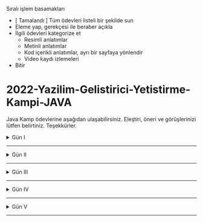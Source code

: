 Sıralı işlem basamakları
* [ Tamalandı ] Tüm ödevleri listeli bir şekilde sun
* Eleme yap, gerekçesi ile beraber açıkla
* İlgili ödevleri kategorize et
  * Resimli anlatımlar
  * Metinli anlatımlar
  * Kod içerikli anlatımlar, ayrı bir sayfaya yönlendir
  * Video kaydı izlemeleri
* Bitir

# 2022-Yazilim-Gelistirici-Yetistirme-Kampi-JAVA
Java Kamp ödevlerine aşağıdan ulaşabilirsiniz. Eleştiri, öneri ve görüşlerinizi lütfen belirtiniz. Teşekkürler.

 <details><summary>Gün I</summary>
  
  #### • Ödev I Resimli anlatımlar
  
  Trendyol sitesine girdiğiniz zaman bu sitede kullanılan şartlı bloklara ve döngülerle yapılmış alanlara örnekler bulunuz.
Görsellerle işaretleyip belirtiniz.

Cevap :

Şartlı bloklar için örnek ekran görüntüsü ![Gun1_Odev1_Trendyol_SartlıBloklar](https://github.com/ismailaricioglu/2022-Yazilim-Gelistirici-Yetistirme-Kampi-JAVA/assets/93845776/b5b333b3-4d3f-4219-9da5-702f22e57c26)

Dögü alamları için örnek ekran görüntüsü ![Gun1_Odev1_Trendyol_DonguAlanlari](https://github.com/ismailaricioglu/2022-Yazilim-Gelistirici-Yetistirme-Kampi-JAVA/assets/93845776/8d80b96d-4425-4000-906b-1946ce018eb5)

  
  #### • Ödev II Kod içerikli anlatımlar

  https://www.youtube.com/watch?v=a8Fe2qbnYDM&list=PLqG356ExoxZUGwbqoJEKSMnaxVJe4Uvf8&index=2
Bu oynatma listesinde 1-23 arasındaki tüm dersleri izleyip uygulayınız.(1-23 dahil) Intellij, netbeans veyaeclipse kullanabilirsiniz.
Uyguladığınız kodları github'a aktarınız.
Github'a aktarmak için discorddan destek isteyiniz.
Tüm kodların uygulanmasını bekliyoruz.
Github adresinizi yorumlara ekleyiniz.
Diğer arkadaşlarınızın kodlarını inceleyiniz.
Beğenirseniz yıldızlayınız.

</details>


___

<details><summary>Gün II</summary>
  
  #### • Ödev I Video kaydı izlemeleri

  Bugün (22 Eylül 2022) 20.00'de discordda bulununuz.
Sorularınız varsa pair odalarında size destek olması için canlı-ders kanalından destek isteyiniz.
Sorularınız yoksa, sorusu olanlara destek veriniz.

  #### • Ödev II Kod içerikli anlatımlar

https://www.youtube.com/watch?v=uucRtKBo6Yg&list=PLqG356ExoxZUGwbqoJEKSMnaxVJe4Uvf8
Bu oynatma listesindeki videoları 24-37 aralığında izleyip uygulayınız.
Kodlarınızı github'a aktarınız
Diğer arkadaşlarınızın kodlarını inceleyiniz. Beğenirseniz yıldız veriniz.
Önemli : Bu oynatma listesinde bilmediğiniz konular yoğun olabilir. Bu sizi yeni derslere hazırlayacaktır.
Unutmayın. Zorlanmadan gelişemezsin

</details>


___

<details><summary>Gün III</summary>
 
  #### • Ödev I Kod içerikli anlatımlar

  https://www.youtube.com/watch?v=H3QOQRh8cgk&list=PLqG356ExoxZWfcrBP53Njxir4a-OgqRki&index=2
Bu videoyu baştan sona izleyip uygulayınız. Olayın netleşmesine destek olacak.

  #### • Ödev II Kod içerikli anlatımlar

  https://www.youtube.com/watch?v=uucRtKBo6Yg&list=PLqG356ExoxZUGwbqoJEKSMnaxVJe4Uvf8
Bu oynatma listesini 33. dersten itibaren sonuna kadar tekrar izleyip uygulayınız.

  #### • Ödev III Kod içerikli anlatımlar

  kodlama.io web sitesinin ana sayfasında bulunan eğitmen, kategori ve kurs bölümlerini katmanlı mimaride kodlamak istiyoruz.
Önceki derste yaptığımız tekniklerle hem jdbc hem de hibernate üzerinde yazmış gibi simüle ediniz.
Çoklu loglama yapısını simule ediniz.
Aşağıdaki isterleri gerçekleştiriniz.
Kurs ismi tekrar edemez
Kategori ismi tekrar edemez
Bir kursun fiyatı 0 dan küçük olamaz
Kodlarınızı github'a aktarınız
Diğer arkadaşlarınızın kodlarını inceleyip beğenirseniz yıldızlayınız.
Not: Aldığınız yıldızlar github sayfa kaliteniz için sektörde çok belirleyicidir.

  #### • Ödev IV Metinli anlatımlar

  Medium.com sitesinde hesap açınız.
Hiç bilmeyen birine Java'da değer ve referans tipleri anlatan bir makale yazınız.
Hiç bilmeyen birine Java'da interfaceleri anlatan başka bir makale daha yazınız.

  #### • Ödev V Kod içerikli anlatımlar - Resimli anlatımlar

  Sql bir programcının mutlaka bilmesi gereken bir konudur.
Aşağıdaki videoyu izleyip uygulayınız.
https://www.youtube.com/watch?v=r_pbdopB4LU&list=PLqG356ExoxZVN7rC0KmMo0lvECK97VRZg&index=6
Muhtemelen Visual Studio sizde yok. Hiç uğraşmayıp kodları aşağıdaki editörde yazıp uygulayınız.
https://www.w3schools.com/sql/trysql.asp?filename=trysql_select_all

  #### • Ödev VI Metinli anlatımlar - Tablolu anlatımlar

  Aşağıdaki oynatma listesi çok önemli.
İzleyip excel'de siz de uygulayınız.
https://www.youtube.com/watch?v=4U54EVknm2Q&list=PLqG356ExoxZXZQt9edXkCS-_dunCq-bXm

</details>


___

<details><summary>Gün IV</summary>
 
  #### • Ödev I Kod içerikli anlatımlar

  Adayların kodlama becerilerini iş verenlerle buluşturduğumuz bir proje yazmak istiyoruz.
Proje ismi : Kodlama.io.Devs
Basit bir gereksinimle başlayalım.
Req 1 : Sistemde programlama dilleri tutulmalıdır.
Programlama dillerini(C#,Java,Python) ekleyebilecek, silebilecek, güncelleyebilecek, listeleyebilecek, id ile getirebilecek kodları yazınız. Bunu tamamen in memory yapınız.
İsimler tekrar edemez.
Programlama dili boş geçilemez. (Validation kullanmadan, kod yazarak algoritmik çözünüz)
Önemli : Asla copy paste yapmayınız. Projeyi sıfırdan oluşturacağınız için vakit alacaktır ama konuyu pekiştirmenizi sağlar.
Kodlarınızı github'a aktarıp yorumlara github adresinizi yazınız.
Diğer arkadaşlarınızın kodlarını inceleyiniz. Beğenirseniz yıldızlayınız.

  #### • Ödev II Metinli anlatımlar - (Gerekir ise) Resimli anlatımlar ve/veya link verme

  Aşağıdaki başlıkları içeren araştırma yapıp bir medium yazısı yazınız.

Rest nedir?
Http Anahtar kelimeleri nelerdir? Açıklayınız

</details>

___

<details><summary>Gün V</summary>
  
  #### • Ödev I (Gerekirse) Metinli anlatımlar

  Ar-ge : Spring Boot üzerinde JPA-Hibernate için entity ilişkilerini araştırınız. (One-To-One, One-To-Many)
Bunu bir sonraki ödevinizde uygulayınız.

  #### • Ödev II Kod içerikli anlatımlar

  Req 2 : Sisteme programlama dillerine ait alt teknolojiler eklenebilmeli, silinebilmeli. güncellenebilmeli, listelenebilmelidir.
Örneğin; Java : Spring, JSP.
C#: WPF, ASP.NET ,
JavaScript : Vue, React
Önemli : Asla copy paste yapmayınız. Projeyi sıfırdan oluşturacağınız için vakit alacaktır ama konuyu pekiştirmenizi sağlar.
Kodlarınızı github'a aktarıp yorumlara github adresinizi yazınız.
Diğer arkadaşlarınızın kodlarını inceleyiniz. Beğenirseniz yıldızlayınız.

</details>

___
